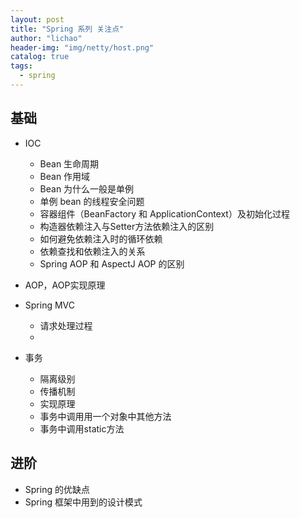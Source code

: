 ```yaml
---
layout: post
title: "Spring 系列 关注点"
author: "lichao"
header-img: "img/netty/host.png"
catalog: true
tags:
  - spring
---
```


## 基础

* IOC 
   * Bean 生命周期
   * Bean 作用域
   * Bean 为什么一般是单例
   * 单例 bean 的线程安全问题
   * 容器组件（BeanFactory 和 ApplicationContext）及初始化过程
   * 构造器依赖注入与Setter方法依赖注入的区别
   * 如何避免依赖注入时的循环依赖
   * 依赖查找和依赖注入的关系
   * Spring AOP 和 AspectJ AOP 的区别


* AOP，AOP实现原理

* Spring MVC
   * 请求处理过程
   * 

* 事务
   * 隔离级别
   * 传播机制
   * 实现原理
   * 事务中调用用一个对象中其他方法
   * 事务中调用static方法


## 进阶 
* Spring 的优缺点
* Spring 框架中用到的设计模式